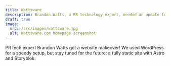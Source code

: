 ```yaml
---
title: Wattsware
description: Brandon Watts, a PR technology expert, needed an update for his startup company website. To achieve this quickly, we set up a WordPress site and customized it.
draft: true
image:
  src: /src/images/wattsware.jpg
  alt: Wattsware.com homepage screenshot
---
```


PR tech expert Brandon Watts got a website makeover! We used WordPress for a speedy setup, but stay tuned for the future: a fully static site with Astro and Storyblok.
